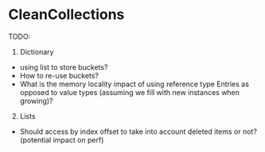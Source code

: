 CleanCollections
================

TODO: 

1. Dictionary
  - using list to store buckets?  
  - How to re-use buckets?
  - What is the memory locality impact of using reference type Entries as opposed to value types (assuming we fill with new instances when growing)?

2. Lists
  - Should access by index offset to take into account deleted items or not? (potential impact on perf)
